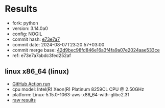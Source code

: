 # Results

- fork: python
- version: 3.14.0a0
- config: NOGIL
- commit hash: [e73e7a7](https://github.com/python/cpython/commit/e73e7a7)
- commit date: 2024-08-07T23:20:57+03:00
- commit merge base: [42d9bec98fd846e16a3f4fa9a07e2024aae533ce](https://github.com/python/cpython/commit/42d9bec98fd846e16a3f4fa9a07e2024aae533ce)
- ref: e73e7a7abdc3fed252af

## linux x86_64 (linux)

- [GitHub Action run](https://github.com/facebookexperimental/free-threading-benchmarking/actions/runs/10315222935)
- cpu model: Intel(R) Xeon(R) Platinum 8259CL CPU @ 2.50GHz
- platform: Linux-5.15.0-1063-aws-x86_64-with-glibc2.31
- [raw results](bm-20240807-linux-x86_64-python-e73e7a7abdc3fed252af-3.14.0a0-e73e7a7.json)

